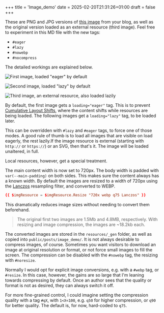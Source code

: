 +++
title = 'Image_demo'
date = 2025-02-20T21:31:26+01:00
draft = false
+++

These are PNG and JPG versions of [this image](https://tomfran.github.io/posts/hugo-images/dark.webp) from your blog, as well as the original version loaded as an external resource (third image). Feel free to experiment in this MD file with the new tags:

- `#eager`
- `#lazy`
- `#nowebp`
- `#nocompress`

The detailed workings are explained below.

![](dark.png "First image, loaded \"eager\" by default")

![](dark.jpg "Second image, loaded \"lazy\" by default")

![](https://tomfran.github.io/posts/hugo-images/dark.webp "Third image, an external resource, also loaded lazily")

By default, the first image gets a `loading="eager"` tag. This is to prevent [Cumulative Layout Shifts](https://web.dev/articles/cls), where the content shifts while resources are being loaded. The following images get a `loading="lazy"` tag, to be loaded later.

This can be overridden with `#lazy` and `#eager` tags, to force one of those modes. A good rule of thumb is to load all images that are visible on load eagerly, the rest lazily.If the image resource is external (starting with `http://` or `https://`) or an SVG, then that's it. The image will be loaded unaltered, in full.

Local resources, however, get a special treatment.

The main content width is now set to 720px. The body width is padded with `var(--main-padding)` on both sides. This makes sure the content always has a known width. By default the images are resized to a width of 720px using the [Lanczos](https://gohugo.io/content-management/image-processing/#resampling-filter) resampling filter, and converted to WEBP.

```toml
{{ $imgResource = $imgResource.Resize "720x webp q75 Lanczos" }}
```

This dramatically reduces image sizes without needing to convert them beforehand.

> The original first two images are 1.5Mb and 4.8MB, respectively. With resizing and image compression, the images are ~18.2kb each.

The converted images are stored in the `resources/_gen` folder, as well as copied into `public/posts/image_demo/`. It is not always desirable to compress images, of course. Sometimes you want visitors to download an image at original resolution or format, or not force small images to fill the screen. The compression can be disabled with the `#nowebp` tag, the resizing with `#noresize`.

Normally I would opt for explicit image conversions, e.g. with a `#webp` tag, or `#resize`. In this case, however, the gains are so large that I'm leaning towards compressing by default. Once an author sees that the quality or format is not as desired, they can always switch it off.

For more fine-grained control, I could imagine setting the compression quality with a tag `#qX`, with `1<X<100`, e.g. `q50` for higher compression, or `q90` for better quality. The default is, for now, hard-coded to `q75`.
